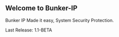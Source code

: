 ## Welcome to Bunker-IP

Bunker IP Made it easy, System Security Protection.

Last Release: 1.1-BETA
